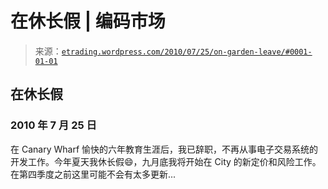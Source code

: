 <!--yml

分类：未分类

日期：2024-05-12 19:37:02

-->

# 在休长假 | 编码市场

> 来源：[`etrading.wordpress.com/2010/07/25/on-garden-leave/#0001-01-01`](https://etrading.wordpress.com/2010/07/25/on-garden-leave/#0001-01-01)

## 在休长假

### 2010 年 7 月 25 日

在 Canary Wharf 愉快的六年教育生涯后，我已辞职，不再从事电子交易系统的开发工作。今年夏天我休长假😄，九月底我将开始在 City 的新定价和风险工作。在第四季度之前这里可能不会有太多更新...
